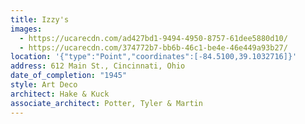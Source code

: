 ```yaml
---
title: Izzy's
images:
  - https://ucarecdn.com/ad427bd1-9494-4950-8757-61dee5880d10/
  - https://ucarecdn.com/374772b7-bb6b-46c1-be4e-46e449a93b27/
location: '{"type":"Point","coordinates":[-84.5100,39.1032716]}'
address: 612 Main St., Cincinnati, Ohio
date_of_completion: "1945"
style: Art Deco
architect: Hake & Kuck
associate_architect: Potter, Tyler & Martin
---
```

